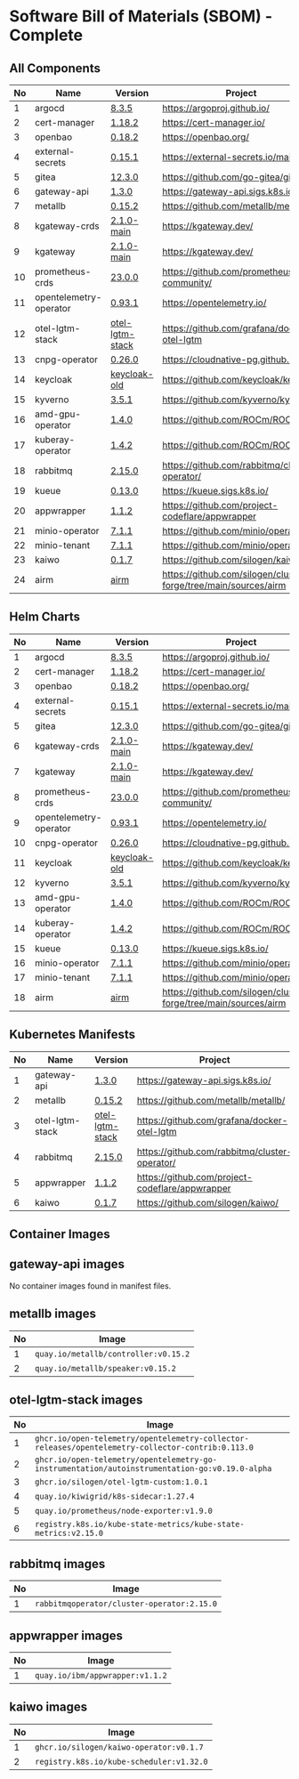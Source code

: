 # Software Bill of Materials (SBOM) - Complete

## All Components

| No | Name | Version | Project |
|----|------|---------|---------|
| 1 | argocd | [8.3.5](https://argoproj.github.io/argo-helm) | https://argoproj.github.io/ |
| 2 | cert-manager | [1.18.2](oci://quay.io/jetstack/charts/cert-manager) | https://cert-manager.io/ |
| 3 | openbao | [0.18.2](https://openbao.github.io/openbao-helm) | https://openbao.org/ |
| 4 | external-secrets | [0.15.1](https://charts.external-secrets.io) | https://external-secrets.io/main/ |
| 5 | gitea | [12.3.0](https://dl.gitea.com/charts/) | https://github.com/go-gitea/gitea |
| 6 | gateway-api | [1.3.0](https://github.com/kubernetes-sigs/gateway-api/releases/download/v1.3.0/standard-install.yaml) | https://gateway-api.sigs.k8s.io/ |
| 7 | metallb | [0.15.2](https://raw.githubusercontent.com/metallb/metallb/v0.15.2/config/manifests/metallb-native.yaml) | https://github.com/metallb/metallb/ |
| 8 | kgateway-crds | [2.1.0-main](oci://cr.kgateway.dev/kgateway-dev/charts/kgateway-crds) | https://kgateway.dev/ |
| 9 | kgateway | [2.1.0-main](oci://cr.kgateway.dev/kgateway-dev/charts/kgateway) | https://kgateway.dev/ |
| 10 | prometheus-crds | [23.0.0](https://prometheus-community.github.io/helm-charts) | https://github.com/prometheus-community/ |
| 11 | opentelemetry-operator | [0.93.1](https://open-telemetry.github.io/opentelemetry-helm-charts) | https://opentelemetry.io/ |
| 12 | otel-lgtm-stack | [otel-lgtm-stack](https://github.com/silogen/docker-otel-lgtm) | https://github.com/grafana/docker-otel-lgtm |
| 13 | cnpg-operator | [0.26.0](https://cloudnative-pg.github.io/charts) | https://cloudnative-pg.github.io/ |
| 14 | keycloak | [keycloak-old](https://codecentric.github.io/helm-charts) | https://github.com/keycloak/keycloak |
| 15 | kyverno | [3.5.1](https://kyverno.github.io/kyverno/) | https://github.com/kyverno/kyverno |
| 16 | amd-gpu-operator | [1.4.0](https://rocm.github.io/gpu-operator) | https://github.com/ROCm/ROCm |
| 17 | kuberay-operator | [1.4.2](https://ray-project.github.io/kuberay-helm/) | https://github.com/ROCm/ROCm |
| 18 | rabbitmq | [2.15.0](https://github.com/rabbitmq/cluster-operator/releases/download/v2.15.0/cluster-operator.yml) | https://github.com/rabbitmq/cluster-operator/ |
| 19 | kueue | [0.13.0](oci://registry.k8s.io/kueue/charts/kueue) | https://kueue.sigs.k8s.io/ |
| 20 | appwrapper | [1.1.2](https://github.com/project-codeflare/appwrapper/releases/download/v1.1.2/install.yaml) | https://github.com/project-codeflare/appwrapper |
| 21 | minio-operator | [7.1.1](https://operator.min.io) | https://github.com/minio/operator |
| 22 | minio-tenant | [7.1.1](https://operator.min.io) | https://github.com/minio/operator |
| 23 | kaiwo | [0.1.7](https://github.com/silogen/kaiwo/releases/download/v0.1.7/install.yaml) | https://github.com/silogen/kaiwo/ |
| 24 | airm | [airm](https://github.com/silogen/cluster-forge/tree/main/sources/airm) | https://github.com/silogen/cluster-forge/tree/main/sources/airm |

## Helm Charts

| No | Name | Version | Project |
|----|------|---------|---------|
| 1 | argocd | [8.3.5](https://argoproj.github.io/argo-helm) | https://argoproj.github.io/ |
| 2 | cert-manager | [1.18.2](oci://quay.io/jetstack/charts/cert-manager) | https://cert-manager.io/ |
| 3 | openbao | [0.18.2](https://openbao.github.io/openbao-helm) | https://openbao.org/ |
| 4 | external-secrets | [0.15.1](https://charts.external-secrets.io) | https://external-secrets.io/main/ |
| 5 | gitea | [12.3.0](https://dl.gitea.com/charts/) | https://github.com/go-gitea/gitea |
| 6 | kgateway-crds | [2.1.0-main](oci://cr.kgateway.dev/kgateway-dev/charts/kgateway-crds) | https://kgateway.dev/ |
| 7 | kgateway | [2.1.0-main](oci://cr.kgateway.dev/kgateway-dev/charts/kgateway) | https://kgateway.dev/ |
| 8 | prometheus-crds | [23.0.0](https://prometheus-community.github.io/helm-charts) | https://github.com/prometheus-community/ |
| 9 | opentelemetry-operator | [0.93.1](https://open-telemetry.github.io/opentelemetry-helm-charts) | https://opentelemetry.io/ |
| 10 | cnpg-operator | [0.26.0](https://cloudnative-pg.github.io/charts) | https://cloudnative-pg.github.io/ |
| 11 | keycloak | [keycloak-old](https://codecentric.github.io/helm-charts) | https://github.com/keycloak/keycloak |
| 12 | kyverno | [3.5.1](https://kyverno.github.io/kyverno/) | https://github.com/kyverno/kyverno |
| 13 | amd-gpu-operator | [1.4.0](https://rocm.github.io/gpu-operator) | https://github.com/ROCm/ROCm |
| 14 | kuberay-operator | [1.4.2](https://ray-project.github.io/kuberay-helm/) | https://github.com/ROCm/ROCm |
| 15 | kueue | [0.13.0](oci://registry.k8s.io/kueue/charts/kueue) | https://kueue.sigs.k8s.io/ |
| 16 | minio-operator | [7.1.1](https://operator.min.io) | https://github.com/minio/operator |
| 17 | minio-tenant | [7.1.1](https://operator.min.io) | https://github.com/minio/operator |
| 18 | airm | [airm](https://github.com/silogen/cluster-forge/tree/main/sources/airm) | https://github.com/silogen/cluster-forge/tree/main/sources/airm |

## Kubernetes Manifests

| No | Name | Version | Project |
|----|------|---------|---------|
| 1 | gateway-api | [1.3.0](https://github.com/kubernetes-sigs/gateway-api/releases/download/v1.3.0/standard-install.yaml) | https://gateway-api.sigs.k8s.io/ |
| 2 | metallb | [0.15.2](https://raw.githubusercontent.com/metallb/metallb/v0.15.2/config/manifests/metallb-native.yaml) | https://github.com/metallb/metallb/ |
| 3 | otel-lgtm-stack | [otel-lgtm-stack](https://github.com/silogen/docker-otel-lgtm) | https://github.com/grafana/docker-otel-lgtm |
| 4 | rabbitmq | [2.15.0](https://github.com/rabbitmq/cluster-operator/releases/download/v2.15.0/cluster-operator.yml) | https://github.com/rabbitmq/cluster-operator/ |
| 5 | appwrapper | [1.1.2](https://github.com/project-codeflare/appwrapper/releases/download/v1.1.2/install.yaml) | https://github.com/project-codeflare/appwrapper |
| 6 | kaiwo | [0.1.7](https://github.com/silogen/kaiwo/releases/download/v0.1.7/install.yaml) | https://github.com/silogen/kaiwo/ |

## Container Images


## gateway-api images

No container images found in manifest files.

## metallb images

| No | Image |
|----|-------|
| 1 | `quay.io/metallb/controller:v0.15.2` |
| 2 | `quay.io/metallb/speaker:v0.15.2` |

## otel-lgtm-stack images

| No | Image |
|----|-------|
| 1 | `ghcr.io/open-telemetry/opentelemetry-collector-releases/opentelemetry-collector-contrib:0.113.0` |
| 2 | `ghcr.io/open-telemetry/opentelemetry-go-instrumentation/autoinstrumentation-go:v0.19.0-alpha` |
| 3 | `ghcr.io/silogen/otel-lgtm-custom:1.0.1` |
| 4 | `quay.io/kiwigrid/k8s-sidecar:1.27.4` |
| 5 | `quay.io/prometheus/node-exporter:v1.9.0` |
| 6 | `registry.k8s.io/kube-state-metrics/kube-state-metrics:v2.15.0` |

## rabbitmq images

| No | Image |
|----|-------|
| 1 | `rabbitmqoperator/cluster-operator:2.15.0` |

## appwrapper images

| No | Image |
|----|-------|
| 1 | `quay.io/ibm/appwrapper:v1.1.2` |

## kaiwo images

| No | Image |
|----|-------|
| 1 | `ghcr.io/silogen/kaiwo-operator:v0.1.7` |
| 2 | `registry.k8s.io/kube-scheduler:v1.32.0` |
